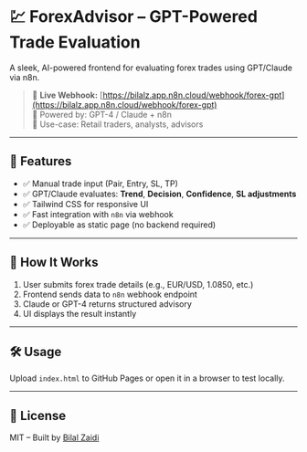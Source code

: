 # 💹 ForexAdvisor – GPT-Powered Trade Evaluation

A sleek, AI-powered frontend for evaluating forex trades using GPT/Claude via n8n.

> 🔗 **Live Webhook:** [https://bilalz.app.n8n.cloud/webhook/forex-gpt](https://bilalz.app.n8n.cloud/webhook/forex-gpt)  
> 🧠 Powered by: GPT-4 / Claude + n8n  
> 🎯 Use-case: Retail traders, analysts, advisors

---

## 🚀 Features

- ✅ Manual trade input (Pair, Entry, SL, TP)
- ✅ GPT/Claude evaluates: **Trend**, **Decision**, **Confidence**, **SL adjustments**
- ✅ Tailwind CSS for responsive UI
- ✅ Fast integration with `n8n` via webhook
- ✅ Deployable as static page (no backend required)

---

## 🧠 How It Works

1. User submits forex trade details (e.g., EUR/USD, 1.0850, etc.)
2. Frontend sends data to `n8n` webhook endpoint
3. Claude or GPT-4 returns structured advisory
4. UI displays the result instantly

---

## 🛠 Usage

Upload `index.html` to GitHub Pages or open it in a browser to test locally.

---

## 📜 License

MIT – Built by [Bilal Zaidi](https://litigataxcounsel.com)
